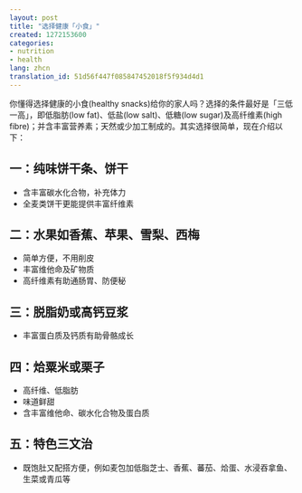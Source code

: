 ```yaml
---
layout: post
title: "选择健康「小食」"
created: 1272153600
categories:
- nutrition
- health
lang: zhcn
translation_id: 51d56f447f085847452018f5f934d4d1
---
```

<!--break-->
<p>你懂得选择健康的小食(healthy snacks)给你的家人吗？选择的条件最好是「三低一高」，即低脂肪(low fat)、低盐(low salt)、低糖(low sugar)及高纤维素(high fibre)；并含丰富营养素；天然或少加工制成的。其实选择很简单，现在介绍以下：</p>

<h2>一：纯味饼干条、饼干</h2>
<ul>
<li>含丰富碳水化合物，补充体力 </li>
<li>全麦类饼干更能提供丰富纤维素</li>
</ul>

<h2>二：水果如香蕉、苹果、雪梨、西梅</h2>
<ul>
<li>简单方便，不用削皮</li>
<li>丰富维他命及矿物质 </li>
<li>高纤维素有助通肠胃、防便秘 </li>
</ul>

<h2>三：脱脂奶或高钙豆浆 </h2>
<ul>
<li>丰富蛋白质及钙质有助骨骼成长</li>
</ul>

<h2>四：烚粟米或栗子</h2>
<ul>
<li>高纤维、低脂肪 </li>
<li>味道鲜甜 </li>
<li>含丰富维他命、碳水化合物及蛋白质</li>
</ul>

<h2>五：特色三文治 </h2>
<ul>
<li>既饱肚又配搭方便，例如麦包加低脂芝士、香蕉、蕃茄、烚蛋、水浸吞拿鱼、生菜或青瓜等</li>
